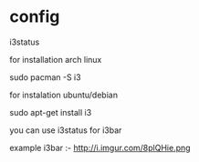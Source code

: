 config
======

i3status

for installation arch linux 

 sudo pacman -S i3


for instalation ubuntu/debian


 sudo apt-get install i3


you can use i3status for i3bar


example i3bar :- http://i.imgur.com/8plQHie.png
